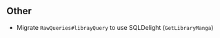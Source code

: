<!-- Formatting
## Additions

## Changes

## Fixes

## Other
-->
## Other
- Migrate `RawQueries#librayQuery` to use SQLDelight (`GetLibraryManga`)
